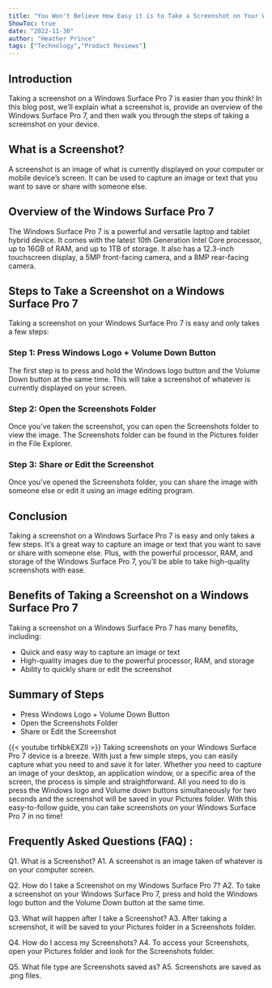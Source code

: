 ```yaml
---
title: "You Won't Believe How Easy it is to Take a Screenshot on Your Windows Surface Pro 7!"
ShowToc: true 
date: "2022-11-30"
author: "Heather Prince" 
tags: ["Technology","Product Reviews"]
---
```

## Introduction 
Taking a screenshot on a Windows Surface Pro 7 is easier than you think! In this blog post, we’ll explain what a screenshot is, provide an overview of the Windows Surface Pro 7, and then walk you through the steps of taking a screenshot on your device. 

## What is a Screenshot?
A screenshot is an image of what is currently displayed on your computer or mobile device’s screen. It can be used to capture an image or text that you want to save or share with someone else. 

## Overview of the Windows Surface Pro 7
The Windows Surface Pro 7 is a powerful and versatile laptop and tablet hybrid device. It comes with the latest 10th Generation Intel Core processor, up to 16GB of RAM, and up to 1TB of storage. It also has a 12.3-inch touchscreen display, a 5MP front-facing camera, and a 8MP rear-facing camera. 

## Steps to Take a Screenshot on a Windows Surface Pro 7
Taking a screenshot on your Windows Surface Pro 7 is easy and only takes a few steps: 

### Step 1: Press Windows Logo + Volume Down Button
The first step is to press and hold the Windows logo button and the Volume Down button at the same time. This will take a screenshot of whatever is currently displayed on your screen. 

### Step 2: Open the Screenshots Folder
Once you’ve taken the screenshot, you can open the Screenshots folder to view the image. The Screenshots folder can be found in the Pictures folder in the File Explorer. 

### Step 3: Share or Edit the Screenshot
Once you’ve opened the Screenshots folder, you can share the image with someone else or edit it using an image editing program. 

## Conclusion
Taking a screenshot on a Windows Surface Pro 7 is easy and only takes a few steps. It’s a great way to capture an image or text that you want to save or share with someone else. Plus, with the powerful processor, RAM, and storage of the Windows Surface Pro 7, you’ll be able to take high-quality screenshots with ease. 

## Benefits of Taking a Screenshot on a Windows Surface Pro 7
Taking a screenshot on a Windows Surface Pro 7 has many benefits, including: 
- Quick and easy way to capture an image or text 
- High-quality images due to the powerful processor, RAM, and storage 
- Ability to quickly share or edit the screenshot 

## Summary of Steps
- Press Windows Logo + Volume Down Button 
- Open the Screenshots Folder 
- Share or Edit the Screenshot

{{< youtube tirNbkEXZII >}} 
Taking screenshots on your Windows Surface Pro 7 device is a breeze. With just a few simple steps, you can easily capture what you need to and save it for later. Whether you need to capture an image of your desktop, an application window, or a specific area of the screen, the process is simple and straightforward. All you need to do is press the Windows logo and Volume down buttons simultaneously for two seconds and the screenshot will be saved in your Pictures folder. With this easy-to-follow guide, you can take screenshots on your Windows Surface Pro 7 in no time!

## Frequently Asked Questions (FAQ) :
Q1. What is a Screenshot?
A1. A screenshot is an image taken of whatever is on your computer screen. 

Q2. How do I take a Screenshot on my Windows Surface Pro 7?
A2. To take a screenshot on your Windows Surface Pro 7, press and hold the Windows logo button and the Volume Down button at the same time.

Q3. What will happen after I take a Screenshot?
A3. After taking a screenshot, it will be saved to your Pictures folder in a Screenshots folder.

Q4. How do I access my Screenshots?
A4. To access your Screenshots, open your Pictures folder and look for the Screenshots folder.

Q5. What file type are Screenshots saved as?
A5. Screenshots are saved as .png files.



